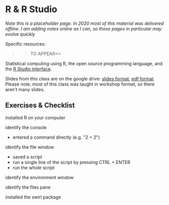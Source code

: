 # R & R Studio

<div class="info">
<p><em>Note this is a placeholder page. In 2020 most of this material was delivered offline. I am adding notes online as I can, so these pages in particular may evolve quickly</em></p>
</div>

Specific resources:
  
  >>TO APPEAR<<
  
  Statistical computing using R, the open source programming language, and the [R Studio interface](https://rstudio.com/).
  
  Slides from this class are on the google drive: [slides format](https://docs.google.com/presentation/d/1GdEVUaTarjw2Msd60PG4TNyevzQw2xxDF25IQWanWcQ/edit?usp=drivesdk), [pdf format](https://drive.google.com/file/d/1QyTWp4mYHWj0mtoR3J3YarcFPAQCkppt/view?usp=drivesdk). Please note, most of this class was taught in workshop format, so there aren't many slides.

## Exercises & Checklist

installed R on your computer

identify the console

* entered a command directly (e.g. "2 + 2")

identify the file window

* saved a script
* run a single line of the script by pressing CTRL + ENTER
* run the whole script

identify the environment window

identify the files pane

installed the swirl package

